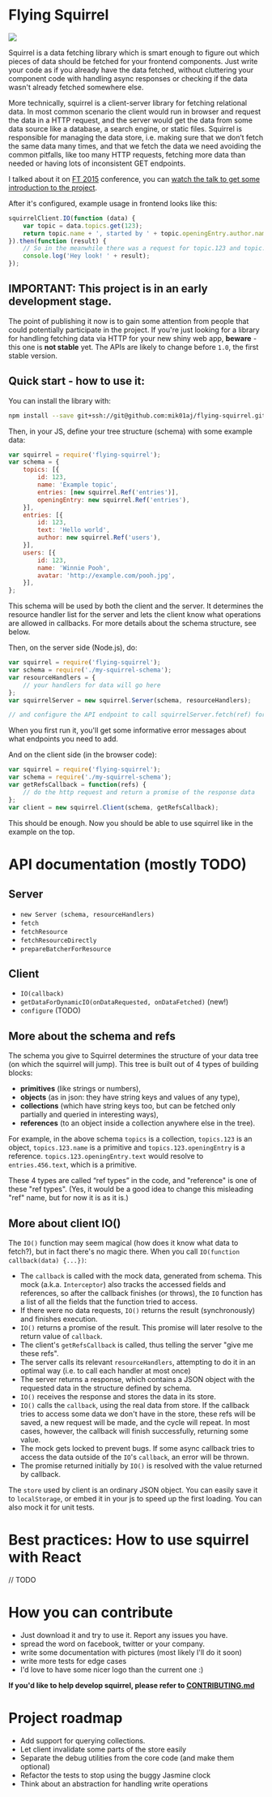 # Flying Squirrel

![](logo.png)

Squirrel is a data fetching library which is smart enough to figure out which pieces of data should be fetched for your frontend components. Just write your code as if you already have the data fetched, without cluttering your component code with handling async responses or checking if the data wasn't already fetched somewhere else.

More technically, squirrel is a client-server library for fetching relational data. In most common scenario the client would run in browser and request the data in a HTTP request, and the server would get the data from some data source like a database, a search engine, or static files. Squirrel is responsible for managing the data store, i.e. making sure that we don’t fetch the same data many times, and that we fetch the data we need avoiding the common pitfalls, like too many HTTP requests, fetching more data than needed or having lots of inconsistent GET endpoints.

I talked about it on
[FT 2015](2015.front-trends.com/) conference, you can
[watch the talk to get some introduction to the project](https://www.youtube.com/watch?v=uJg6jm5BzPs).

After it's configured, example usage in frontend looks like this:

```js
squirrelClient.IO(function (data) {
    var topic = data.topics.get(123);
    return topic.name + ', started by ' + topic.openingEntry.author.name + ' on ' + topic.openingEntry.createdAt;
}).then(function (result) {
    // So in the meanwhile there was a request for topic.123 and topic.123.openingEntry.author
    console.log('Hey look! ' + result);
});
```

## IMPORTANT: This project is in an early development stage.

The point of publishing it now is to
gain some attention from people that could potentially participate in the project.
If you're just looking for a library for handling fetching data via HTTP for your new shiny web
app, **beware** - this one is **not stable** yet. The APIs are likely to change before `1.0`,
the first stable version.


## Quick start - how to use it:

You can install the library with:

```bash
npm install --save git+ssh://git@github.com:mik01aj/flying-squirrel.git
```

Then, in your JS, define your tree structure (schema) with some example data:

```js
var squirrel = require('flying-squirrel');
var schema = {
    topics: [{
        id: 123,
        name: 'Example topic',
        entries: [new squirrel.Ref('entries')],
        openingEntry: new squirrel.Ref('entries'),
    }],
    entries: [{
        id: 123,
        text: 'Hello world',
        author: new squirrel.Ref('users'),
    }],
    users: [{
        id: 123,
        name: 'Winnie Pooh',
        avatar: 'http://example.com/pooh.jpg',
    }],
};
```

This schema will be used by both the client and the server. It determines the resource handler
list for the server and lets the client know what operations are allowed in callbacks. For more
details about the schema structure, see below.

Then, on the server side (Node.js), do:

```js
var squirrel = require('flying-squirrel');
var schema = require('./my-squirrel-schema');
var resourceHandlers = {
    // your handlers for data will go here
};
var squirrelServer = new squirrel.Server(schema, resourceHandlers);

// and configure the API endpoint to call squirrelServer.fetch(ref) for each received ref
```

When you first run it, you'll get some informative error messages about what endpoints
you need to add.

And on the client side (in the browser code):

```js
var squirrel = require('flying-squirrel');
var schema = require('./my-squirrel-schema');
var getRefsCallback = function(refs) {
    // do the http request and return a promise of the response data
};
var client = new squirrel.Client(schema, getRefsCallback);
```

This should be enough. Now you should be able to use squirrel like in the example on the top.


# API documentation (mostly TODO)

## Server

* `new Server (schema, resourceHandlers)`
* `fetch`
* `fetchResource`
* `fetchResourceDirectly`
* `prepareBatcherForResource`


## Client

* `IO(callback)`
* `getDataForDynamicIO(onDataRequested, onDataFetched)` (new!)
* `configure` (TODO)


## More about the schema and refs

The schema you give to Squirrel determines the structure of your data tree
(on which the squirrel will jump). This tree is built out of 4 types of building blocks:

* **primitives** (like strings or numbers),
* **objects** (as in json: they have string keys and values of any type),
* **collections** (which have string keys too, but can be fetched only partially and queried in interesting ways),
* **references** (to an object inside a collection anywhere else in the tree).

For example, in the above schema `topics` is a collection, `topics.123` is an object,
`topics.123.name` is a primitive and `topics.123.openingEntry` is a reference.
`topics.123.openingEntry.text` would resolve to `entries.456.text`, which is a primitive.

These 4 types are called “ref types” in the code, and "reference" is one of these "ref types".
(Yes, it would be a good idea to change this misleading "ref" name, but for now it is as it is.)


## More about client IO()

The `IO()` function may seem magical (how does it know what data to fetch?), but in fact
there's no magic there. When you call `IO(function callback(data) {...})`:

* The `callback` is called with the mock data, generated from schema. This mock (a.k.a. `Interceptor`) also tracks the accessed fields and references, so after the callback finishes (or throws), the `IO` function has a list of all the fields that the function tried to access.
* If there were no data requests, `IO()` returns the result (synchronously) and finishes execution.
* `IO()` returns a promise of the result. This promise will later resolve to the return value of `callback`.
* The client's `getRefsCallback` is called, thus telling the server "give me these refs".
* The server calls its relevant `resourceHandlers`, attempting to do it in an optimal way (i.e. to call each handler at most once)
* The server returns a response, which contains a JSON object with the requested data in the structure defined by schema.
* `IO()` receives the response and stores the data in its store.
* `IO()` calls the `callback`, using the real data from store. If the callback tries to access some data we don't have in the store, these refs will be saved, a new request will be made, and the cycle will repeat. In most cases, however, the callback will finish successfully, returning some value.
* The mock gets locked to prevent bugs. If some async callback tries to access the data outside of the `IO`'s `callback`, an error will be thrown.
* The promise returned initially by `IO()` is resolved with the value returned by callback.

The `store` used by client is an ordinary JSON object. You can easily save it to `localStorage`,
or embed it in your js to speed up the first loading. You can also mock it for unit tests.


# Best practices: How to use squirrel with React

// TODO


# How you can contribute

* Just download it and try to use it. Report any issues you have.
* spread the word on facebook, twitter or your company.
* write some documentation with pictures (most likely I'll do it soon)
* write more tests for edge cases
* I'd love to have some nicer logo than the current one :)

**If you'd like to help develop squirrel, please refer to [CONTRIBUTING.md](CONTRIBUTING.md)**


# Project roadmap

* Add support for querying collections.
* Let client invalidate some parts of the store easily
* Separate the debug utilities from the core code (and make them optional)
* Refactor the tests to stop using the buggy Jasmine clock
* Think about an abstraction for handling write operations
